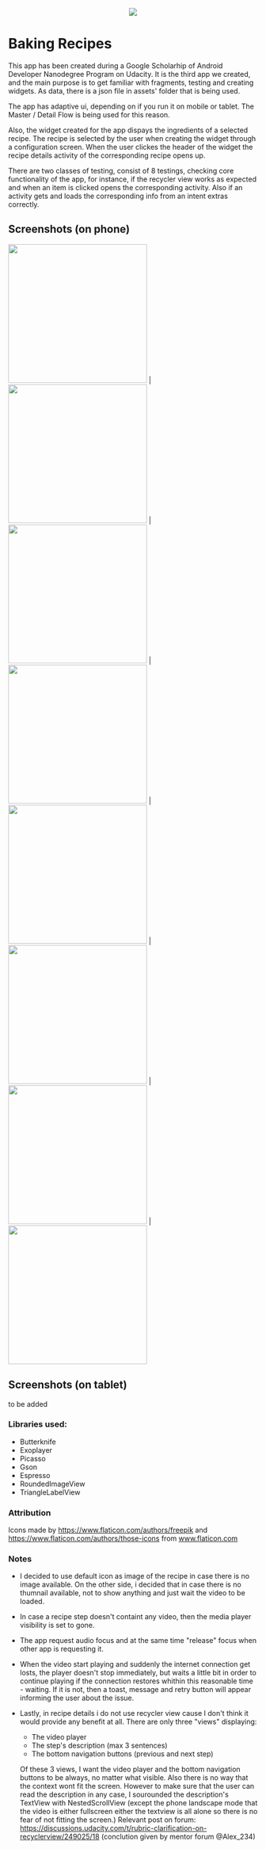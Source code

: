 <p align="center"><img src="https://raw.githubusercontent.com/jbeguna04/Baking-App/master/logodesign/logotype1.1brown.png"></p>

# Baking Recipes
This app has been created during a Google Scholarhip of Android Developer Nanodegree Program on Udacity. It is the third app we created, and the main purpose is to get familiar with fragments, testing and creating widgets. As data, there is a json file in assets' folder that is being used.

The app has adaptive ui, depending on if you run it on mobile or tablet. The Master / Detail Flow is being used for this reason.

Also, the widget created for the app dispays the ingredients of a selected recipe. The recipe is selected by the user when creating the widget through a configuration screen. When the user clickes the header of the widget the recipe details activity of the corresponding recipe opens up.

There are two classes of testing, consist of 8 testings, checking core functionality of the app, for instance, if the recycler view works as expected and when an item is clicked opens the corresponding activity. Also if an activity gets and loads the corresponding info from an intent extras correctly.

## Screenshots (on phone)

<img src="https://github.com/NasiaKouts/Baking-App/blob/master/assets/recording.gif" width="280"> |
<img src="https://github.com/NasiaKouts/Baking-App/blob/master/assets/mainMenu.png" width="280"> |
<img src="https://github.com/NasiaKouts/Baking-App/blob/master/assets/recipeDetails.png" width="280"> | 
<img src="https://github.com/NasiaKouts/Baking-App/blob/master/assets/ingredients.png" width="280"> |
<img src="https://github.com/NasiaKouts/Baking-App/blob/master/assets/videoLoading.png" width="280"> |
<img src="https://github.com/NasiaKouts/Baking-App/blob/master/assets/videoPlaying.png" width="280"> |
<img src="https://github.com/NasiaKouts/Baking-App/blob/master/assets/costumizeWidget.png" width="280"> |
<img src="https://github.com/NasiaKouts/Baking-App/blob/master/assets/widget.png" width="280"> 

## Screenshots (on tablet)
to be added

### Libraries used:
- Butterknife
- Exoplayer
- Picasso
- Gson
- Espresso
- RoundedImageView
- TriangleLabelView

### Attribution
Icons made by https://www.flaticon.com/authors/freepik 
and https://www.flaticon.com/authors/those-icons from www.flaticon.com

### Notes
- I decided to use default icon as image of the recipe in case there is no image available. On the other side, i decided that in case there is no thumnail available, not to show anything and just wait the video to be loaded.
- In case a recipe step doesn't containt any video, then the media player visibility is set to gone.
- The app request audio focus and at the same time "release" focus when other app is requesting it.
- When the video start playing and suddenly the internet connection get losts, the player doesn't stop immediately, but waits a little bit in order to continue playing if the connection restores whithin this reasonable time - waiting. If it is not, then a toast, message and retry button will appear informing the user about the issue.
- Lastly, in recipe details i do not use recycler view cause I don't think it would provide any benefit at all. There are only three "views" displaying:
    - The video player
    - The step's description (max 3 sentences)
    - The bottom navigation buttons (previous and next step)
    
    Of these 3 views, I want the video player and the bottom navigation buttons to be always, no matter what visible. Also there is no way that the context wont fit the screen. However to make sure that the user can read the description in any case, I sourounded the description's TextView with NestedScrollView (except the phone landscape mode that the video is either fullscreen either the textview is all alone so there is no fear of not fitting the screen.) 
    Relevant post on forum: https://discussions.udacity.com/t/rubric-clarification-on-recyclerview/249025/18 (conclution given by mentor forum @Alex_234)
